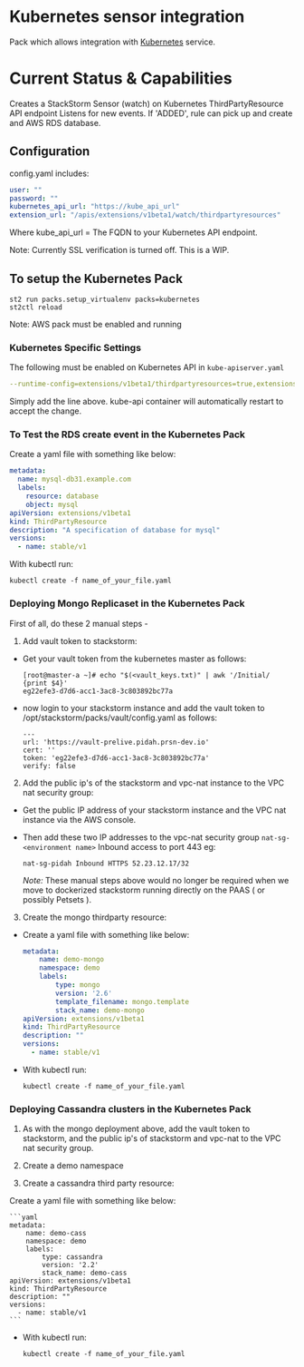 # Kubernetes sensor integration

Pack which allows integration with [Kubernetes](https://kubernetes.io/) service.

# Current Status & Capabilities
Creates a StackStorm Sensor (watch) on Kubernetes ThirdPartyResource API endpoint
Listens for new events. If 'ADDED', rule can pick up and create and AWS RDS database.

## Configuration

config.yaml includes:
```yaml
user: ""
password: ""
kubernetes_api_url: "https://kube_api_url"
extension_url: "/apis/extensions/v1beta1/watch/thirdpartyresources"
```
Where kube_api_url = The FQDN to your Kubernetes API endpoint.

Note: Currently SSL verification is turned off. This is a WIP.

## To setup the Kubernetes Pack
```
st2 run packs.setup_virtualenv packs=kubernetes
st2ctl reload
```

Note: AWS pack must be enabled and running


### Kubernetes Specific Settings

The following must be enabled on Kubernetes API in ```kube-apiserver.yaml```

```yaml
--runtime-config=extensions/v1beta1/thirdpartyresources=true,extensions/v1beta1/deployments=true
```

Simply add the line above. kube-api container will automatically restart to accept the change.



### To Test the RDS create event in the Kubernetes Pack

Create a yaml file with something like below:

```yaml
metadata:
  name: mysql-db31.example.com
  labels:
    resource: database
    object: mysql
apiVersion: extensions/v1beta1
kind: ThirdPartyResource
description: "A specification of database for mysql"
versions:
  - name: stable/v1
```

With kubectl run:

```
kubectl create -f name_of_your_file.yaml
```

### Deploying Mongo Replicaset in the Kubernetes Pack

First of all, do these 2 manual steps -

1. Add vault token to stackstorm:

  * Get your vault token from the kubernetes master as follows:

    ```
    [root@master-a ~]# echo "$(<vault_keys.txt)" | awk '/Initial/ {print $4}'
    eg22efe3-d7d6-acc1-3ac8-3c803892bc77a
    ```

  * now login to your stackstorm instance and add the vault token to /opt/stackstorm/packs/vault/config.yaml as follows:
    ```
    ---
    url: 'https://vault-prelive.pidah.prsn-dev.io'
    cert: ''
    token: 'eg22efe3-d7d6-acc1-3ac8-3c803892bc77a'
    verify: false
    ```

2. Add the public ip's of the stackstorm and vpc-nat instance to the VPC nat security group:

  * Get the public IP address of your stackstorm instance and the VPC nat instance via the AWS console.
  * Then add these two IP addresses to the vpc-nat security group `nat-sg-<environment name>` Inbound access to port 443 eg:
    ```
    nat-sg-pidah Inbound HTTPS 52.23.12.17/32
    ```

    _Note:_ These manual steps above would no longer be required when we move to dockerized stackstorm running directly on the PAAS ( or possibly Petsets ).

3. Create the mongo thirdparty resource:

  * Create a yaml file with something like below:

    ```yaml
    metadata:
        name: demo-mongo
        namespace: demo
        labels:
            type: mongo
            version: '2.6'
            template_filename: mongo.template
            stack_name: demo-mongo
    apiVersion: extensions/v1beta1
    kind: ThirdPartyResource
    description: ""
    versions:
      - name: stable/v1
    ```

  * With kubectl run:

    ```
    kubectl create -f name_of_your_file.yaml
    ```

### Deploying Cassandra clusters in the Kubernetes Pack

1. As with the mongo deployment above, add the vault token to stackstorm, and the public ip's of stackstorm and vpc-nat to the VPC nat security group.

2. Create a demo namespace

3. Create a cassandra third party resource:

Create a yaml file with something like below:

    ```yaml
    metadata:
        name: demo-cass
        namespace: demo
        labels:
            type: cassandra
            version: '2.2'
            stack_name: demo-cass
    apiVersion: extensions/v1beta1
    kind: ThirdPartyResource
    description: ""
    versions:
      - name: stable/v1
    ```

  * With kubectl run:

    ```
    kubectl create -f name_of_your_file.yaml
    ```

